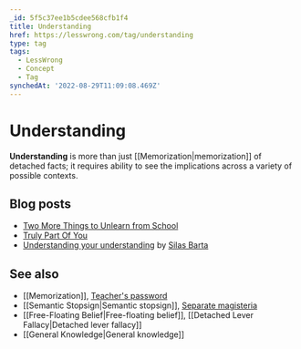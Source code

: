 ```yaml
---
_id: 5f5c37ee1b5cdee568cfb1f4
title: Understanding
href: https://lesswrong.com/tag/understanding
type: tag
tags:
  - LessWrong
  - Concept
  - Tag
synchedAt: '2022-08-29T11:09:08.469Z'
---
```

# Understanding

**Understanding** is more than just [[Memorization|memorization]] of detached facts; it requires ability to see the implications across a variety of possible contexts.

Blog posts
----------

*   [Two More Things to Unlearn from School](http://lesswrong.com/lw/i2/two_more_things_to_unlearn_from_school/)
*   [Truly Part Of You](http://lesswrong.com/lw/la/truly_part_of_you/)
*   [Understanding your understanding](http://lesswrong.com/lw/1yq/understanding_your_understanding/) by [Silas Barta](https://wiki.lesswrong.com/wiki/Silas_Barta)

See also
--------

*   [[Memorization]], [Teacher's password](https://wiki.lesswrong.com/wiki/Teacher's_password)
*   [[Semantic Stopsign|Semantic stopsign]], [Separate magisteria](https://wiki.lesswrong.com/wiki/Separate_magisteria)
*   [[Free-Floating Belief|Free-floating belief]], [[Detached Lever Fallacy|Detached lever fallacy]]
*   [[General Knowledge|General knowledge]]